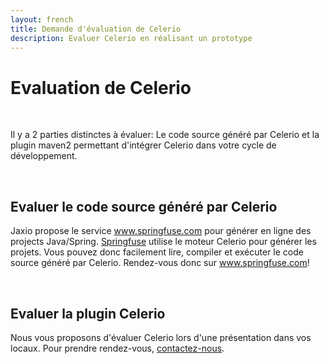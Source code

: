 ```yaml
---
layout: french
title: Demande d'évaluation de Celerio
description: Evaluer Celerio en réalisant un prototype 
---
```


<h1><a name="evaluation-de-celerio">Evaluation de Celerio</a></h1>
<br/>
<p>
    Il y a 2 parties distinctes à évaluer: 
    Le code source généré par Celerio et la plugin maven2 permettant d'intégrer Celerio dans votre cycle de développement.
</p>
<br/>

<h2>Evaluer le code source généré par Celerio</h2>
<p>
    Jaxio propose le service <a href="http://www.springfuse.com/">www.springfuse.com</a> pour générer en ligne des projects Java/Spring.     
    <a href="http://www.springfuse.com/">Springfuse</a> utilise le moteur Celerio pour générer les projets. 
    Vous pouvez donc facilement lire, compiler et exécuter le code source généré par Celerio. 
    Rendez-vous donc sur <a href="http://www.springfuse.com/">www.springfuse.com</a>!
</p>
<br/>

<h2>Evaluer la plugin Celerio</h2>
<p>
    Nous vous proposons d'évaluer Celerio lors d'une présentation dans vos locaux. Pour prendre rendez-vous, 
    <a href="/nous-contacter.html">contactez-nous</a>.
</p>
<br/>

